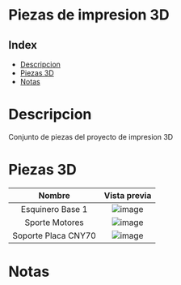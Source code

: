 # Piezas de impresion 3D

## Index

* [Descripcion](#descripcion)
* [Piezas 3D](#piezas-3d)
* [Notas](#notas)

# Descripcion
Conjunto de piezas del proyecto de impresion 3D

# Piezas 3D

|         Nombre           |      Vista previa      |
|         :---:            |          :---:         |
| Esquinero Base 1         | ![image](https://github.com/Pierini-Franco/Repositor_Automatico/assets/105557226/40917ecc-342d-4876-bc69-36a5be04dcd6) |
| Sporte Motores           | ![image](https://github.com/Pierini-Franco/Repositor_Automatico/assets/105557226/26c84005-6824-4260-a82b-f806c0df4f40) |
| Soporte Placa CNY70      | ![image](https://github.com/Pierini-Franco/Repositor_Automatico/assets/105557226/a6a928e8-0e60-46d9-b38e-d86bf4927c15) |

# Notas

